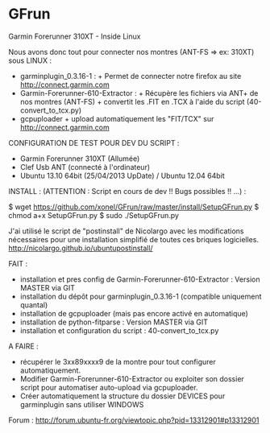 GFrun
=====

Garmin Forerunner 310XT - Inside Linux

Nous avons donc tout pour connecter nos montres (ANT-FS  => ex: 310XT) sous LINUX :

- garminplugin_0.3.16-1 :
      + Permet de connecter notre firefox au site http://connect.garmin.com
- Garmin-Forerunner-610-Extractor :
      + Récupère les fichiers via ANT+ de nos montres (ANT-FS)
      + convertit les .FIT en .TCX à l'aide du script (40-convert_to_tcx.py)
- gcpuploader
      + upload automatiquement les "FIT/TCX" sur http://connect.garmin.com


CONFIGURATION DE TEST POUR DEV DU SCRIPT :

+ Garmin Forerunner 310XT (Allumée)
+ Clef Usb ANT (connecté à l'ordinateur) 
+ Ubuntu 13.10 64bit (25/04/2013 UpDate) / Ubuntu 12.04 64bit


INSTALL : (ATTENTION : Script en cours de dev !! Bugs possibles !! ...) :

$ wget https://github.com/xonel/GFrun/raw/master/install/SetupGFrun.py 
$ chmod a+x SetupGFrun.py 
$ sudo ./SetupGFrun.py

J'ai utilisé le script de "postinstall" de Nicolargo avec les modifications nécessaires pour une installation simplifié de toutes ces briques logicielles.
http://nicolargo.github.io/ubuntupostinstall/


FAIT :
+ installation et pres config de Garmin-Forerunner-610-Extractor : Version MASTER via GIT
+ installation du dépôt pour garminplugin_0.3.16-1 (compatible uniquement quantal)
+ installation de gcpuploader (mais pas encore activé en automatique)
+ installation de python-fitparse :  Version MASTER via GIT
+ installation et configuration du script : 40-convert_to_tcx.py

A FAIRE :
- récupérer le  <Id>3xx89xxxx9</Id> de la montre pour tout configurer automatiquement.
- Modifier  Garmin-Forerunner-610-Extractor ou exploiter son dossier script pour automatiser auto-upload via gcpuploader.
- Créer automatiquement la structure du dossier DEVICES pour garminplugin sans utiliser WINDOWS


Forum : http://forum.ubuntu-fr.org/viewtopic.php?pid=13312901#p13312901
